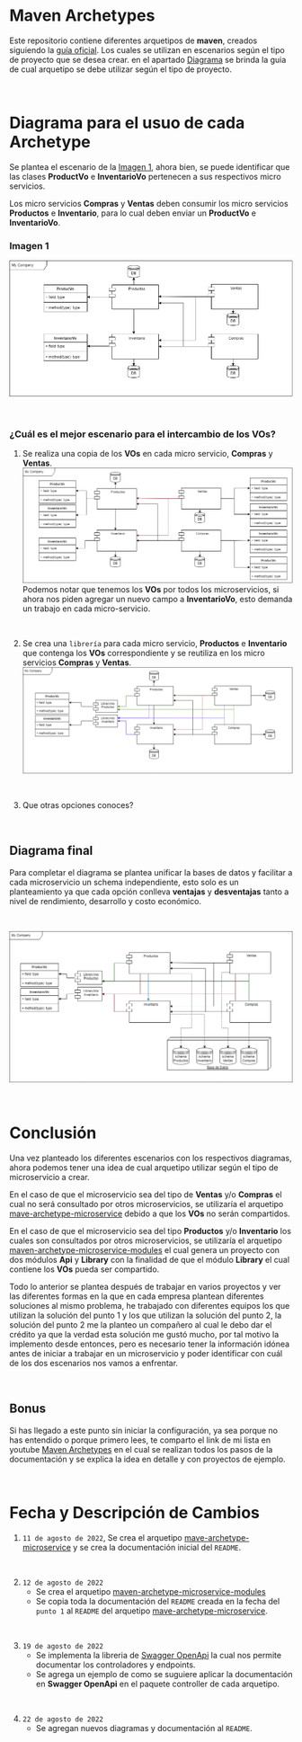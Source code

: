 # Maven Archetypes
Este repositorio contiene diferentes arquetipos de **maven**, creados siguiendo la [guía oficial](https://maven.apache.org/guides/mini/guide-creating-archetypes.html). Los cuales se utilizan en escenarios según el tipo de proyecto que se desea crear. en el apartado [Diagrama](#diagrama-para-el-usuo-de-cada-archetype) se brinda la guia de cual arquetipo se debe utilizar según el tipo de proyecto.

<br>

# Diagrama para el usuo de cada Archetype
Se plantea el escenario de la [Imagen 1](#imagen-1), ahora bien, se puede identificar que las clases **ProductVo** e **InventarioVo** pertenecen a sus respectivos micro servicios. 

Los micro servicios **Compras** y **Ventas** deben consumir los micro servicios **Productos** e **Inventario**, para lo cual deben enviar un **ProductVo** e **InventarioVo**. 

### Imagen 1
![imagen13](images/image-13.png)

<br>

### ¿Cuál es el mejor escenario para el intercambio de los **VOs**? 

1. Se realiza una copia de los **VOs** en cada micro servicio, **Compras** y **Ventas**.
    ![imagen14](images/image-14.png)
    Podemos notar que tenemos los **VOs** por todos los microservicios, si ahora nos piden agregar un nuevo campo a **InventarioVo**, esto demanda un trabajo en cada micro-servicio.

    <br>

2. Se crea una `librería` para cada micro servicio, **Productos** e **Inventario** que contenga los **VOs** correspondiente y se reutiliza en los micro servicios **Compras** y **Ventas**.
    ![imagen15](images/image-15.png)

    <br>

3. Que otras opciones conoces?

<br>

## Diagrama final
Para completar el diagrama se plantea unificar la bases de datos y facilitar a cada microservicio un schema independiente, esto solo es un planteamiento ya que cada opción conlleva **ventajas** y **desventajas** tanto a nivel de rendimiento, desarrollo y costo económico.

<br>

![imagen16](images/image-16.png)

<br>

# Conclusión
Una vez planteado los diferentes escenarios con los respectivos diagramas, ahora podemos tener una idea de cual arquetipo utilizar según el tipo de microservicio a crear. 

En el caso de que el microservicio sea del tipo de **Ventas** y/o **Compras** el cual no será consultado por otros microservicios, se utilizaría el arquetipo [mave-archetype-microservice](maven-archetype-microservice/)  debido a que los **VOs** no serán compartidos. 

En el caso de que el microservicio sea del tipo **Productos** y/o **Inventario** los cuales son consultados por otros microservicios, se utilizaría el arquetipo [maven-archetype-microservice-modules](maven-archetype-microservice-modules/) el cual genera un proyecto con dos módulos **Api** y **Library** con la finalidad de que el módulo **Library** el cual contiene los **VOs** pueda ser compartido.

Todo lo anterior se plantea después de trabajar en varios proyectos y ver las diferentes formas en la que en cada empresa plantean diferentes soluciones al mismo problema, he trabajado con diferentes equipos los que utilizan la solución del punto 1 y los que utilizan la solución del punto 2, la solución del punto 2 me la planteo un compañero al cual le debo dar el crédito ya que la verdad esta solución me gustó mucho, por tal motivo la implemento desde entonces, pero es necesario tener la información idónea antes de iniciar a trabajar en un microservicio y poder identificar con cuál de los dos escenarios nos vamos a enfrentar.

<br>

## Bonus
Si has llegado a este punto sin iniciar la configuración, ya sea porque no has entendido o porque primero lees, te comparto el link de mi lista en youtube [Maven Archetypes](https://youtube.com/playlist?list=PLkZ7fyf7voZC6qDVJGeDFiSclXa0ueMBW) en el cual se realizan todos los pasos de la documentación y se explica la idea en detalle y con proyectos de ejemplo. 

<br>

# Fecha y Descripción de Cambios
1. `11 de agosto de 2022`, Se crea el arquetipo [mave-archetype-microservice](maven-archetype-microservice/) y se crea la documentación inicial del `README`.

<br>

2. `12 de agosto de 2022`
    * Se crea el arquetipo [maven-archetype-microservice-modules](maven-archetype-microservice-modules/)
    * Se copia toda la documentación del `README` creada en la fecha del `punto 1` al `README` del arquetipo [mave-archetype-microservice](maven-archetype-microservice/).

<br>

3. `19 de agosto de 2022`
    * Se implementa la libreria de [Swagger OpenApi](https://springdoc.org/) la cual nos permite documentar los controladores y endpoints.
    * Se agrega un ejemplo de como se suguiere aplicar la documentación en **Swagger OpenApi** en el paquete controller de cada arquetipo.

<br>

4. `22 de agosto de 2022`
    * Se agregan nuevos diagramas y documentación al `README`.
